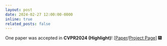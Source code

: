 ```yaml
---
layout: post
date: 2024-02-27 12:00:00-0000
inline: true
related_posts: false
---
```


One paper was accepted in **CVPR2024 (Highlight)**! [[Paper](https://openaccess.thecvf.com/content/CVPR2024/html/Hu_Rethinking_Generalizable_Face_Anti-spoofing_via_Hierarchical_Prototype-guided_Distribution_Refinement_in_CVPR_2024_paper.html)/[Project Page](https://hu-cheng-yang.github.io/projects/CVPR2024_HPDR/)]  :fireworks:
